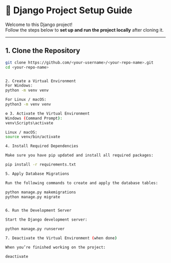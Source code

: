 # 🐍 Django Project Setup Guide

Welcome to this Django project!  
Follow the steps below to **set up and run the project locally** after cloning it.

---

##  1. Clone the Repository

```bash
git clone https://github.com/<your-username>/<your-repo-name>.git
cd <your-repo-name>


2. Create a Virtual Environment
For Windows:
python -m venv venv

For Linux / macOS:
python3 -m venv venv

⚙️ 3. Activate the Virtual Environment
Windows (Command Prompt):
venv\Scripts\activate

Linux / macOS:
source venv/bin/activate

4. Install Required Dependencies

Make sure you have pip updated and install all required packages:

pip install -r requirements.txt

5. Apply Database Migrations

Run the following commands to create and apply the database tables:

python manage.py makemigrations
python manage.py migrate


6. Run the Development Server

Start the Django development server:

python manage.py runserver

7. Deactivate the Virtual Environment (when done)

When you’re finished working on the project:

deactivate